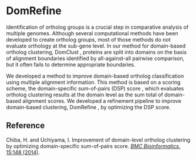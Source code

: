 # DomRefine

Identification of ortholog groups is a crucial step in comparative analysis of multiple genomes. Although several computational methods have been developed to create ortholog groups, most of those methods do not evaluate orthology at the sub-gene level. In our method for domain-based ortholog clustering, DomClust , proteins are split into domains on the basis of alignment boundaries identified by all-against-all pairwise comparison, but it often fails to determine appropriate boundaries.

We developed a method to improve domain-based ortholog classification using multiple alignment information. This method is based on a scoring scheme, the domain-specific sum-of-pairs (DSP) score , which evaluates ortholog clustering results at the domain level as the sum total of domain-based alignment scores. We developed a refinement pipeline to improve domain-based clustering, DomRefine , by optimizing the DSP score.

## Reference
Chiba, H. and Uchiyama, I.
Improvement of domain-level ortholog clustering by optimizing domain-specific sum-of-pairs score.
[*BMC Bioinformatics*, 15:148 (2014)](https://bmcbioinformatics.biomedcentral.com/articles/10.1186/1471-2105-15-148).
